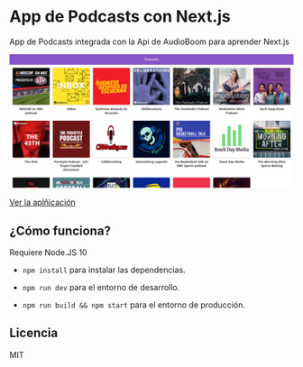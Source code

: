 # App de Podcasts con Next.js

App de Podcasts integrada con la Api de AudioBoom para aprender Next.js

![Captura de la App](./.readme-static/podcasts-home.png)

[Ver la aplñicación](https://podcasts-nextjs.now.sh/)

## ¿Cómo funciona?

Requiere Node.JS 10

- `npm install` para instalar las dependencias.

- `npm run dev` para el entorno de desarrollo.

- `npm run build && npm start` para el entorno de producción.

## Licencia

MIT
